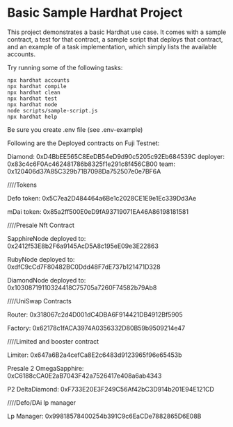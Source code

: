 # Basic Sample Hardhat Project

This project demonstrates a basic Hardhat use case. It comes with a sample contract, a test for that contract, a sample script that deploys that contract, and an example of a task implementation, which simply lists the available accounts.

Try running some of the following tasks:

```shell
npx hardhat accounts
npx hardhat compile
npx hardhat clean
npx hardhat test
npx hardhat node
node scripts/sample-script.js
npx hardhat help
```

Be sure you create .env file (see .env-example)

Following are the Deployed contracts on Fuji Testnet:

Diamond: 0xD4BbEE565C8EeDB54eD9d90c5205c92Eb684539C
deployer: 0x83c4c6F0Ac462481786b8325f1e291c8f456CB00
team: 0x120406d37A85C329b71B7098Da752507e0e7BF6A

////Tokens

Defo token:  0x5C7ea2D484464a6Be1c2028CE1E9e1Ec339Dd3Ae

mDai token:  0x85a2ff500E0eD9fA93719071EA46A86198181581

////Presale Nft Contract

SapphireNode deployed to: 0x2412f53E8b2F6a9145AcD5A8c195eE09e3E22863

RubyNode deployed to: 0xdfC9cCd7F80482BC0Ddd48F7dE737b121471D328

DiamondNode deployed to: 0x10308719110324418C75705a7260F74582b79Ab8

////UniSwap Contracts

Router: 0x318067c2d4D001dC4DBA6F914421DB4912Bf5905

Factory: 0x62178c1fACA3974A0356332D80B59b9509214e47

////Limited and booster contract

Limiter: 0x647a6B2a4cefCa8E2c6483d9123965f96e65453b

Presale 2 OmegaSapphire: 0xC6188cCA0E2aB7043F42a7526417e408a6ab4343

P2 DeltaDiamond: 0xF733E20E3F249C56Af42bC3D914b201E94E121CD

////Defo/DAi lp manager

Lp Manager: 0x99818578400254b391C9c6EaCDe7882865D6E08B
